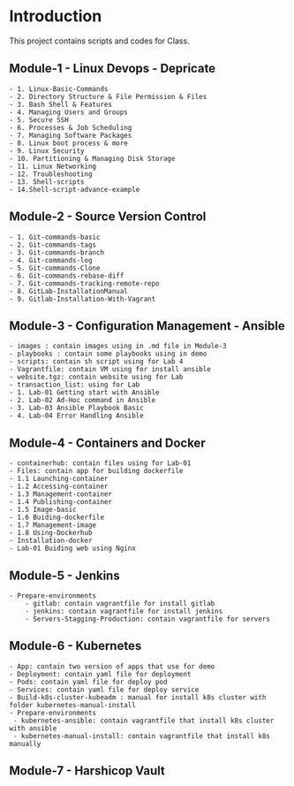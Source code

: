 # Introduction 
This project contains scripts and codes for Class.

## Module-1 - Linux Devops - Depricate 
    - 1. Linux-Basic-Commands
    - 2. Directory Structure & File Permission & Files
    - 3. Bash Shell & Features
    - 4. Managing Users and Groups
    - 5. Secure SSH
    - 6. Processes & Job Scheduling
    - 7. Managing Software Packages
    - 8. Linux boot process & more
    - 9. Linux Security
    - 10. Partitioning & Managing Disk Storage
    - 11. Linux Networking
    - 12. Troubleshooting
    - 13. Shell-scripts
    - 14.Shell-script-advance-example

## Module-2 - Source Version Control 
    - 1. Git-commands-basic
    - 2. Git-commands-tags
    - 3. Git-commands-branch
    - 4. Git-commands-log
    - 5. Git-commands-Clone
    - 6. Git-commands-rebase-diff
    - 7. Git-commands-tracking-remote-repo
    - 8. GitLab-InstallationManual
    - 9. Gitlab-Installation-With-Vagrant

## Module-3 - Configuration Management - Ansible
    - images : contain images using in .md file in Module-3
    - playbooks : contain some playbooks using in demo
    - scripts: contain sh script using for Lab 4
    - Vagrantfile: contain VM using for install ansible
    - website.tgz: contain website using for Lab 
    - transaction_list: using for Lab
    - 1. Lab-01 Getting start with Ansible
    - 2. Lab-02 Ad-Hoc command in Ansible
    - 3. Lab-03 Ansible Playbook Basic
    - 4. Lab-04 Error Handling Ansible

## Module-4 - Containers and Docker
    - containerhub: contain files using for Lab-01
    - Files: contain app for building dockerfile
    - 1.1 Launching-container
    - 1.2 Accessing-container
    - 1.3 Management-container
    - 1.4 Publishing-container
    - 1.5 Image-basic
    - 1.6 Buiding-dockerfile
    - 1.7 Management-image
    - 1.8 Using-Dockerhub
    - Installation-docker
    - Lab-01 Buiding web using Nginx
## Module-5 - Jenkins 
    - Prepare-environments
        - gitlab: contain vagrantfile for install gitlab
        - jenkins: contain vagrantfile for install jenkins
        - Servers-Stagging-Production: contain vagrantfile for servers
## Module-6 - Kubernetes
    - App: contain two version of apps that use for demo
    - Deployment: contain yaml file for deployment
    - Pods: contain yaml file for deploy pod
    - Services: contain yaml file for deploy service 
    - Build-k8s-cluster-kubeadm : manual for install k8s cluster with folder kubernetes-manual-install
    - Prepare-environments
     - kubernetes-ansible: contain vagrantfile that install k8s cluster with ansible
     - kubernetes-manual-install: contain vagrantfile that install k8s manually

## Module-7 - Harshicop Vault
